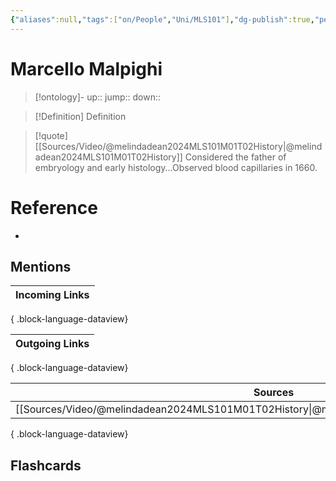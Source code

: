 ```yaml
---
{"aliases":null,"tags":["on/People","Uni/MLS101"],"dg-publish":true,"permalink":"/cards/marcello-malpighi/","dgPassFrontmatter":true}
---
```


# Marcello Malpighi

> [!ontology]-
> up:: 
> jump:: 
> down:: 

> [!Definition] Definition
> 

> [!quote] [[Sources/Video/@melindadean2024MLS101M01T02History\|@melindadean2024MLS101M01T02History]]
> Considered the father of embryology and early histology...Observed blood capillaries in 1660.

# Reference
- 

## Mentions
| Incoming Links |
| -------------- |

{ .block-language-dataview}

| Outgoing Links |
| -------------- |

{ .block-language-dataview}

| Sources                                                                                       |
| --------------------------------------------------------------------------------------------- |
| [[Sources/Video/@melindadean2024MLS101M01T02History\|@melindadean2024MLS101M01T02History]] |

{ .block-language-dataview}

## Flashcards 
